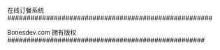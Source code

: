 在线订餐系统
#####################################################

Bonesdev.com 拥有版权
###################################################

